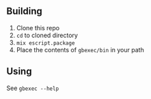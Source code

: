 ## Building

1. Clone this repo
1. `cd` to cloned directory
1. `mix escript.package`
1. Place the contents of `gbexec/bin` in your path


## Using

See `gbexec --help`
